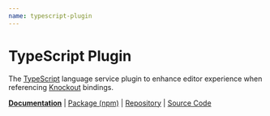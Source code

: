 ```yaml
---
name: typescript-plugin
---
```


# TypeScript Plugin

<!-- @include docs/parts/packages/typescript-plugin/description.md-->

The [TypeScript] language service plugin to enhance editor experience when referencing [Knockout] bindings.

<!-- /include -->

<!-- @include docs/parts/package-nav.md -->

[**Documentation**](https://tscpp.github.io/knuckles) | [Package (npm)](https://npmjs.com/package/@knuckles/typescript-plugin) | [Repository](https://github.com/tscpp/knuckles) | [Source Code](https://github.com/tscpp/knuckles/tree/main/packages/typescript-plugin)

<!-- /include -->

<!-- @include docs/parts/reference.md -->

[TypeScript]: https://typescriptlang.org
[ESLint]: https://eslint.org
[Knockout]: https://knockoutjs.com
[toolchain]: https://tscpp.github.io/knuckles

<!-- /include -->
